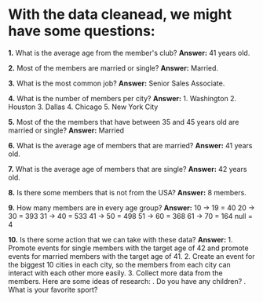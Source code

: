 # With the data cleanead, we might have some questions:

**1.** What is the average age from the member's club?
    **Answer:** 41 years old.

**2.** Most of the members are married or single?
    **Answer:** Married.

**3.** What is the most common job?
    **Answer:** Senior Sales Associate.

**4.** What is the number of members per city?
    **Answer:** 1. Washington
            2. Houston
            3. Dallas
            4. Chicago
            5. New York City

**5.** Most of the the members that have between 35 and 45 years old are married or single?
    **Answer:** Married

**6.** What is the average age of members that are married?
    **Answer:** 41 years old.

**7.** What is the average age of members that are single?
    **Answer:** 42 years old.

**8.** Is there some members that is not from the USA?
    **Answer:** 8 members.

**9.** How many members are in every age group?
    **Answer:** 10 -> 19 = 40
        20 -> 30 = 393
        31 -> 40 = 533
        41 -> 50 = 498
        51 -> 60 = 368
        61 -> 70 = 164
        null = 4

**10.** Is there some action that we can take with these data?
    **Answer:**
        1. Promote events for single members with the target age of 42 and promote events for married members with the target age of 41.
		2. Create an event for the biggest 10 cities in each city, so the members from each city can interact with each other more easily.
		3. Collect more data from the members. Here are some ideas of research:
			. Do you have any children?
			. What is your favorite sport?